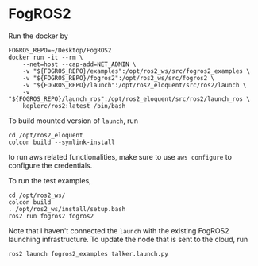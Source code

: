 # FogROS2
Run the docker by 
```
FOGROS_REPO=~/Desktop/FogROS2
docker run -it --rm \
    --net=host --cap-add=NET_ADMIN \
    -v "${FOGROS_REPO}/examples":/opt/ros2_ws/src/fogros2_examples \
    -v "${FOGROS_REPO}/fogros2":/opt/ros2_ws/src/fogros2 \
    -v "${FOGROS_REPO}/launch":/opt/ros2_eloquent/src/ros2/launch \
    -v "${FOGROS_REPO}/launch_ros":/opt/ros2_eloquent/src/ros2/launch_ros \
    keplerc/ros2:latest /bin/bash
```


To build mounted version of `launch`, run
```
cd /opt/ros2_eloquent
colcon build --symlink-install
```

to run aws related functionalities, make sure to use `aws configure`
to configure the credentials. 

To run the test examples, 
```
cd /opt/ros2_ws/
colcon build 
. /opt/ros2_ws/install/setup.bash
ros2 run fogros2 fogros2
```
Note that I haven't connected the `launch` with the existing 
FogROS2 launching infrastructure. To update the 
node that is sent to the cloud, run
```
ros2 launch fogros2_examples talker.launch.py
```